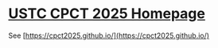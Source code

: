 # [USTC CPCT 2025 Homepage](https://cpct2025.github.io/)

See [https://cpct2025.github.io/](https://cpct2025.github.io/)
